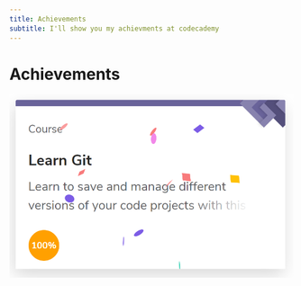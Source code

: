 ```yaml
---
title: Achievements
subtitle: I'll show you my achievments at codecademy
---
```

# Achievements

<img src="/img/learned_git.png" />

